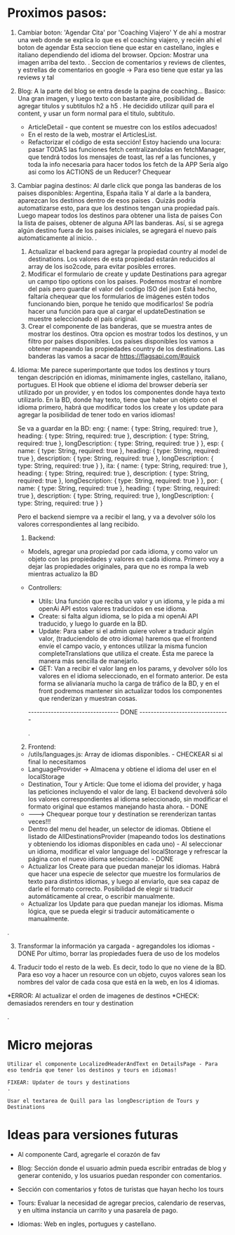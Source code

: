 # Proximos pasos:

1. Cambiar boton: 'Agendar Cita' por 'Coaching Viajero'
   Y de ahí a mostrar una web donde se explica lo que es el coaching viajero, y recién ahí el boton de agendar
   Esta seccion tiene que estar en castellano, ingles e italiano dependiendo del idioma del browser.
   Opcion: Mostrar una imagen arriba del texto.
   .
   Seccion de comentarios y reviews de clientes, y estrellas de comentarios en google -> Para eso tiene que estar ya las reviews y tal

2. Blog:
   A la parte del blog se entra desde la pagina de coaching...
   Basico: Una gran imagen, y luego texto con bastante aire, posibilidad de agregar titulos y subtitulos h2 a h5
   .
   He decidido utilizar quill para el content, y usar un form normal para el titulo, subtitulo.

   - ArticleDetail - que content se muestre con los estilos adecuados!
   - En el resto de la web, mostrar el ArticlesList.
   - Refactorizar el código de esta sección!
     Estoy haciendo una locura:
     pasar TODAS las funciones fetch centralizandolas en fetchManager, que tendrá todos los mensajes de toast, las ref a las funciones,
     y toda la info necesaria para hacer todos los fetch de la APP
     Sería algo asi como los ACTIONS de un Reducer? Chequear

3. Cambiar pagina destinos:
   Al darle click que ponga las banderas de los paises disponibles: Argentina, España italia
   Y al darle a la bandera, aparezcan los destinos dentro de esos paises
   .
   Quizás podría automatizarse esto, para que los destinos tengan una propiedad país. Luego mapear todos los destinos para obtener una lista de paises
   Con la lista de paises, obtener de alguna API las banderas. Así, si se agrega algún destino fuera de los paises iniciales, se agregará el nuevo
   país automaticamente al inicio.
   .

   1. Actualizar el backend para agregar la propiedad country al model de destinations. Los valores de esta propiedad estarán reducidos al array de los iso2code, para evitar posibles errores.
   2. Modificar el formulario de create y update Destinations para agregar un campo tipo options con los paises. Podemos mostrar el nombre del país pero guardar el valor del codigo ISO del json
      Está hecho, faltaría chequear que los formularios de imágenes estén todos funcionando bien, porque he tenido que modificarlos!
      Se podría hacer una función para que al cargar el updateDestination se muestre seleccionado el país original.
   3. Crear el componente de las banderas, que se muestra antes de mostrar los destinos. Otra opcion es mostrar todos los destinos, y un filtro por países disponibles.
      Los países disponibles los vamos a obtener mapeando las propiedades country de los destinations. Las banderas las vamos a sacar de https://flagsapi.com/#quick

4. Idioma:
   Me parece superimportante que todos los destinos y tours tengan descripción en idiomas, minimamente ingles, castellano, italiano, portugues.
   El Hook que obtiene el idioma del browser debería ser utilizado por un provider, y en todos los componentes donde haya texto utilizarlo.
   En la BD, donde hay texto, tiene que haber un objeto con el idioma primero, habrá que modificar todos los create y los update para agregar la posibilidad de tener todo en varios idiomas!

   Se va a guardar en la BD:
   eng: {
   name: { type: String, required: true },
   heading: { type: String, required: true },
   description: { type: String, required: true },
   longDescription: { type: String, required: true }
   },
   esp: {
   name: { type: String, required: true },
   heading: { type: String, required: true },
   description: { type: String, required: true },
   longDescription: { type: String, required: true }
   },
   ita: {
   name: { type: String, required: true },
   heading: { type: String, required: true },
   description: { type: String, required: true },
   longDescription: { type: String, required: true }
   },
   por: {
   name: { type: String, required: true },
   heading: { type: String, required: true },
   description: { type: String, required: true },
   longDescription: { type: String, required: true }
   }

   Pero el backend siempre va a recibir el lang, y va a devolver sólo los valores correspondientes al lang recibido.

   1. Backend:

   - Models, agregar una propiedad por cada idioma, y como valor un objeto con las propiedades y valores en cada idioma. Primero voy a dejar las propiedades originales, para que no es rompa la web mientras actualizo la BD
   - Controllers:

     - Utils: Una función que reciba un valor y un idioma, y le pida a mi openAi API estos valores traducidos en ese idioma.
     - Create: si falta algun idioma, se lo pida a mi openAi API traducido, y luego lo guarde en la BD.
     - Update: Para saber si el admin quiere volver a traducir algún valor, (traduciendolo de otro idioma) haremos que el frontend envíe el campo vacío, y entonces utilizar la misma funcion completeTranslations que utiliza el create. Ésta me parece la manera más sencilla de manejarlo.
     - GET: Van a recibir el valor lang en los params, y devolver sólo los valores en el idioma seleccionado, en el formato anterior. De esta forma se alivianaría mucho la carga de tráfico de la BD, y en el front podremos mantener sin actualizar todos los componentes que renderizan y muestran cosas.

     -------------------------------- DONE --------------------------------

     .

   2. Frontend:

   - /utils/languages.js: Array de idiomas disponibles. - CHECKEAR si al final lo necesitamos
   - LanguageProvider -> Almacena y obtiene el idioma del user en el localStorage
   - Destination, Tour y Article: Que tome el idioma del provider, y haga las peticiones incluyendo el valor de lang. El backend devolverá sólo los valores correspondientes al idioma seleccionado, sin modificar el formato original que estamos manejando hasta ahora. - DONE
   - ---> Chequear porque tour y destination se rerenderizan tantas veces!!!
   - Dentro del menu del header, un selector de idiomas. Obtiene el listado de AllDestinationsProvider (mapeando todos los destinations y obteniendo los idiomas disponibles en cada uno) - Al seleccionar un idioma, modificar el valor language del localStorage y refrescar la página con el nuevo idioma seleccionado. - DONE
   - Actualizar los Create para que puedan manejar los idiomas. Habrá que hacer una especie de selector que muestre los formularios de texto para distintos idiomas, y luego al enviarlo, que sea capaz de darle el formato correcto. Posibilidad de elegir si traducir automáticamente al crear, o escribir manualmente.
   - Actualizar los Update para que puedan manejar los idiomas. Misma lógica, que se pueda elegir si traducir automáticamente o manualmente.

.

3.  Transformar la información ya cargada - agregandoles los idiomas - DONE
    Por ultimo, borrar las propiedades fuera de uso de los modelos

4.  Traducir todo el resto de la web. Es decir, todo lo que no viene de la BD.
    Para eso voy a hacer un resource con un objeto, cuyos valores sean los nombres del valor de cada cosa que está en la web, en los 4 idiomas.

\*ERROR: Al actualizar el orden de imagenes de destinos
\*CHECK: demasiados rerenders en tour y destination

.

# Micro mejoras

    Utilizar el componente LocalizedHeaderAndText en DetailsPage - Para eso tendría que tener los destinos y tours en idiomas!

    FIXEAR: Updater de tours y destinations
    .

    Usar el textarea de Quill para las longDescription de Tours y Destinations

# Ideas para versiones futuras

- Al componente Card, agregarle el corazón de fav

- Blog: Sección donde el usuario admin pueda escribir entradas de blog y generar contenido, y los usuarios puedan responder con comentarios.

- Sección con comentarios y fotos de turistas que hayan hecho los tours

- Tours: Evaluar la necesidad de agregar precios, calendario de reservas, y en ultima instancia un carrito y una pasarela de pago.

- Idiomas: Web en ingles, portugues y castellano.
